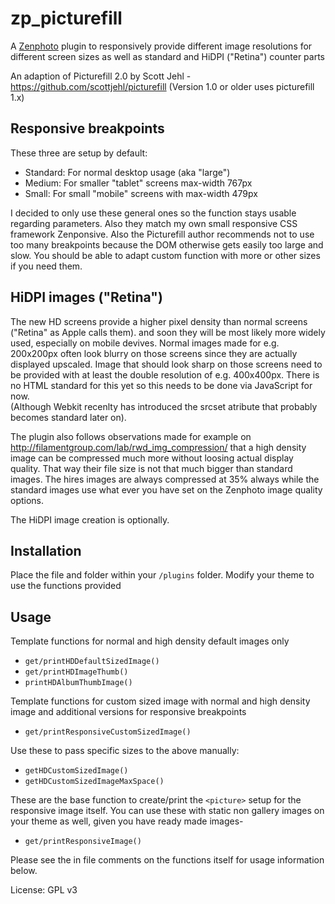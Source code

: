 zp_picturefill
==============

A [Zenphoto](http://www.zenphoto.org) plugin to responsively provide different image resolutions for different screen sizes as well as standard and HiDPI ("Retina") counter parts
 
An adaption of Picturefill 2.0 by Scott Jehl - https://github.com/scottjehl/picturefill
(Version 1.0 or older uses picturefill 1.x)
 
Responsive breakpoints
-----------------------
These three are setup by default: 
- Standard: For normal desktop usage (aka "large")
- Medium: For smaller "tablet" screens max-width 767px
- Small: For small "mobile" screens with max-width 479px
  
I decided to only use these general ones so the function stays usable regarding parameters. 
Also they match my own small responsive CSS framework Zenponsive. 
Also the Picturefill author recommends not to use too many breakpoints because the DOM 
otherwise gets easily too large and slow. 
You should be able to adapt custom function with more or other sizes if you need them.
  
HiDPI images ("Retina")
----------------------
The new HD screens provide a higher pixel density than normal screens ("Retina" as Apple calls them).
and soon they will be most likely more widely used, especially on mobile devives.
Normal images made for e.g. 200x200px often look blurry on those screens since they are actually displayed upscaled.
Image that should look sharp on those screens need to be provided with at least the double resolution of e.g. 400x400px.
There is no HTML standard for this yet so this needs to be done via JavaScript for now.  
(Although Webkit recenlty has introduced the srcset atribute that probably becomes standard later on).
 
The plugin also follows observations made for example on http://filamentgroup.com/lab/rwd_img_compression/ 
that a high density image can be compressed much more without loosing actual display quality. 
That way their file size is not that much bigger than standard images. The hires images are always compressed at 35% always 
while the standard images use what ever you have set on the Zenphoto image quality options.
 
The HiDPI image creation is optionally.
 
Installation 
------------- 
Place the file and folder within your `/plugins` folder.
Modify your theme to use the functions provided
  
Usage
----- 

Template functions for normal and high density default images only

- `get/printHDDefaultSizedImage()` 
- `get/printHDImageThumb()`
- `printHDAlbumThumbImage()`
  
Template functions for custom sized image with normal and high density image and additional versions for responsive breakpoints

- `get/printResponsiveCustomSizedImage()`

Use these to pass specific sizes to the above manually:

- `getHDCustomSizedImage()`
- `getHDCustomSizedImageMaxSpace()`
 
These are the base function to create/print the `<picture>` setup for the responsive image itself. You can use these with static non gallery images on your theme as well, given you have ready made images-
- `get/printResponsiveImage()`
  
Please see the in file comments on the functions itself for usage information below.
  
License: GPL v3 

